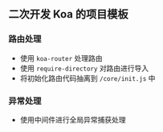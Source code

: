 ## 二次开发 Koa 的项目模板
### 路由处理
- 使用 ```koa-router``` 处理路由
- 使用 ```require-directory``` 对路由进行导入
- 将初始化路由代码抽离到 ```/core/init.js``` 中

### 异常处理
- 使用中间件进行全局异常捕获处理